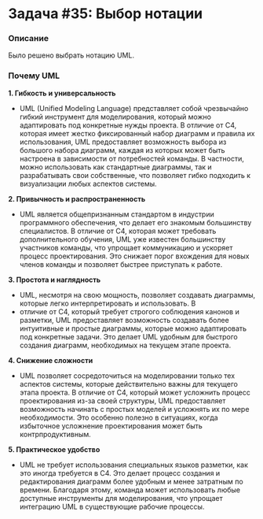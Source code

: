# Задача #35: Выбор нотации

### Описание
Было решено выбрать нотацию UML.

### Почему UML
**1. Гибкость и универсальность**
- UML (Unified Modeling Language) представляет собой чрезвычайно гибкий инструмент для моделирования, который можно 
адаптировать под конкретные нужды проекта. В отличие от C4, которая имеет жестко фиксированный набор диаграмм и правила 
их использования, UML предоставляет возможность выбора из большого набора диаграмм, каждая из которых может быть 
настроена в зависимости от потребностей команды. В частности, можно использовать как стандартные диаграммы, так и 
разрабатывать свои собственные, что позволяет гибко подходить к визуализации любых аспектов системы.

**2. Привычность и распространенность**
- UML является общепризнанным стандартом в индустрии программного обеспечения, что делает его знакомым большинству 
специалистов. В отличие от C4, которая может требовать дополнительного обучения, UML уже известен большинству участников
команды, что упрощает коммуникацию и ускоряет процесс проектирования. Это снижает порог вхождения для новых членов 
команды и позволяет быстрее приступать к работе.

**3. Простота и наглядность**
- UML, несмотря на свою мощность, позволяет создавать диаграммы, которые легко интерпретировать и использовать. В 
- отличие 
от C4, который требует строгого соблюдения канонов и разметки, UML предоставляет возможность создавать более интуитивные
и простые диаграммы, которые можно адаптировать под конкретные задачи. Это делает UML удобным для быстрого создания 
диаграмм, необходимых на текущем этапе проекта.

**4. Снижение сложности**
- UML позволяет сосредоточиться на моделировании только тех аспектов системы, которые действительно важны для текущего 
этапа проекта. В отличие от C4, который может усложнить процесс проектирования из-за своей структуры, UML предоставляет 
возможность начинать с простых моделей и усложнять их по мере необходимости. Это особенно полезно в ситуациях, когда 
избыточное усложнение проектирования может быть контрпродуктивным.

**5. Практическое удобство**
- UML не требует использования специальных языков разметки, как это иногда требуется в C4. Это делает процесс создания и 
редактирования диаграмм более удобным и менее затратным по времени. Благодаря этому, команда может использовать любые 
доступные инструменты для моделирования, что упрощает интеграцию UML в существующие рабочие процессы.
